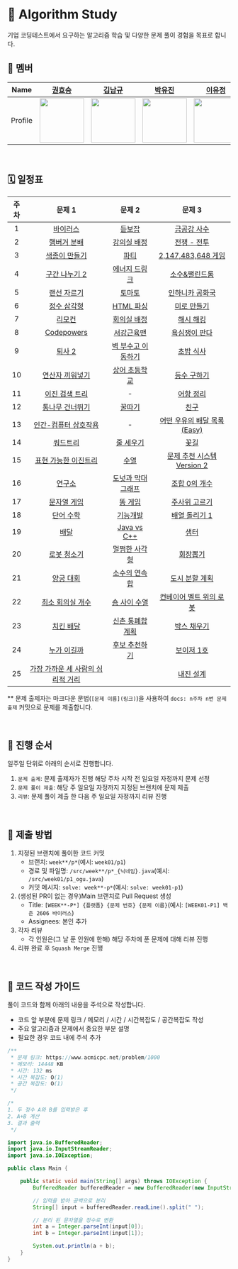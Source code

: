 # 🧩 Algorithm Study

기업 코딩테스트에서 요구하는 알고리즘 학습 및 다양한 문제 풀이 경험을 목표로 합니다.

## 👥 멤버

|  Name   |             [권효승](https://github.com/hyoguoo)              |             [김남규](https://github.com/GiHoo)              |             [박유진](https://github.com/eugene225)              |             [이유정](https://github.com/letskuku)              |             [조인수](https://github.com/ZZAMBAs)              |             [최정은](https://github.com/JeongeunChoi)              |
|:-------:|:----------------------------------------------------------:|:--------------------------------------------------------:|:------------------------------------------------------------:|:-----------------------------------------------------------:|:----------------------------------------------------------:|:---------------------------------------------------------------:|
| Profile | <img width="100px" src="https://github.com/hyoguoo.png" /> | <img width="100px" src="https://github.com/GiHoo.png" /> | <img width="100px" src="https://github.com/eugene225.png" /> | <img width="100px" src="https://github.com/letskuku.png" /> | <img width="100px" src="https://github.com/ZZAMBAs.png" /> | <img width="100px" src="https://github.com/JeongeunChoi.png" /> |

<br>

## 🗓️ 일정표

| 주차 |                                      문제 1                                       |                                      문제 2                                      |                                                  문제 3                                                  |
|:--:|:-------------------------------------------------------------------------------:|:------------------------------------------------------------------------------:|:------------------------------------------------------------------------------------------------------:|
| 1  |                  [바이러스](https://www.acmicpc.net/problem/2606)                   |                  [듣보잡](https://www.acmicpc.net/problem/1764)                   |                            [금공강 사수](https://www.acmicpc.net/problem/27375)                             |
| 2  |                 [햄버거 분배](https://www.acmicpc.net/problem/19941)                 |                [강의실 배정](https://www.acmicpc.net/problem/11000)                 |                            [전쟁 - 전투](https://www.acmicpc.net/problem/1303)                             |
| 3  |                 [색종이 만들기](https://www.acmicpc.net/problem/2630)                 |                   [파티](https://www.acmicpc.net/problem/1238)                   |                       [2,147,483,648 게임](https://www.acmicpc.net/problem/23796)                        |
| 4  |                [구간 나누기 2](https://www.acmicpc.net/problem/13397)                |                [에너지 드링크](https://www.acmicpc.net/problem/20115)                |                            [소수&팰린드롬](https://www.acmicpc.net/problem/1747)                             |
| 5  |                 [랜선 자르기](https://www.acmicpc.net/problem/1654)                  |                  [토마토](https://www.acmicpc.net/problem/7576)                   |                           [인하니카 공화국](https://www.acmicpc.net/problem/12784)                            |
| 6  |                 [정수 삼각형](https://www.acmicpc.net/problem/1932)                  |                [HTML 파싱](https://www.acmicpc.net/problem/22859)                |                             [미로 만들기](https://www.acmicpc.net/problem/2665)                             |
| 7  |                   [리모컨](https://www.acmicpc.net/problem/1107)                   |                 [회의실 배정](https://www.acmicpc.net/problem/1931)                 |                             [해시 해킹](https://www.acmicpc.net/problem/26008)                             |
| 8  |               [Codepowers](https://www.acmicpc.net/problem/26007)               |                 [서강근육맨](https://www.acmicpc.net/problem/20300)                 |                            [욕심쟁이 판다](https://www.acmicpc.net/problem/1937)                             |
| 9  |                  [퇴사 2](https://www.acmicpc.net/problem/15486)                  |               [벽 부수고 이동하기](https://www.acmicpc.net/problem/2206)               | [초밥 식사](https://swexpertacademy.com/main/code/problem/problemDetail.do?contestProbId=AXMCcO16Vi8DFAWv) |
| 10 |                [연산자 끼워넣기](https://www.acmicpc.net/problem/14888)                |                [상어 초등학교](https://www.acmicpc.net/problem/21608)                |                             [등수 구하기](https://www.acmicpc.net/problem/1205)                             |
| 11 |                [이진 검색 트리](https://www.acmicpc.net/problem/5639)                 |                                       -                                        |                             [어항 정리](https://www.acmicpc.net/problem/23291)                             |
| 12 |                [통나무 건너뛰기](https://www.acmicpc.net/problem/11497)                |                  [꿀따기](https://www.acmicpc.net/problem/21758)                  |                               [친구](https://www.acmicpc.net/problem/1058)                               |
| 13 |              [인간-컴퓨터 상호작용](https://www.acmicpc.net/problem/16139)               |                                       -                                        |                      [어떤 우유의 배달 목록(Easy)](https://www.acmicpc.net/problem/23835)                       |
| 14 |                  [쿼드트리](https://www.acmicpc.net/problem/1992)                   |                 [줄 세우기](https://www.acmicpc.net/problem/2252)                  |                              [꽃길](https://www.acmicpc.net/problem/14620)                               |
| 15 | [표현 가능한 이진트리](https://school.programmers.co.kr/learn/courses/30/lessons/150367) |                   [수열](https://www.acmicpc.net/problem/2559)                   |                      [문제 추천 시스템 Version 2](https://www.acmicpc.net/problem/21944)                      |
| 16 |                  [연구소](https://www.acmicpc.net/problem/14502)                   | [도넛과 막대 그래프](https://school.programmers.co.kr/learn/courses/30/lessons/258711) |                            [조합 0의 개수](https://www.acmicpc.net/problem/2004)                            |
| 17 |                 [문자열 게임](https://www.acmicpc.net/problem/27980)                 |                 [똥 게임](https://www.acmicpc.net/problem/23815)                  |              [주사위 고르기](https://school.programmers.co.kr/learn/courses/30/lessons/258709)               |
| 18 |                  [단어 수학](https://www.acmicpc.net/problem/1339)                  |    [기능개발](https://school.programmers.co.kr/learn/courses/30/lessons/42586)     |                           [배열 돌리기 1](https://www.acmicpc.net/problem/16926)                            |
| 19 |      [배달](https://school.programmers.co.kr/learn/courses/30/lessons/12978)      |              [Java vs C++](https://www.acmicpc.net/problem/3613)               |                              [샘터](https://www.acmicpc.net/problem/18513)                               |
| 20 |                 [로봇 청소기](https://www.acmicpc.net/problem/14503)                 |   [멀쩡한 사각형](https://school.programmers.co.kr/learn/courses/30/lessons/62048)   |                              [회장뽑기](https://www.acmicpc.net/problem/2660)                              |
| 21 |    [양궁 대회](https://school.programmers.co.kr/learn/courses/30/lessons/92342)     |                [소수의 연속합](https://www.acmicpc.net/problem/1644)                 |                            [도시 분할 계획](https://www.acmicpc.net/problem/1647)                            |
| 22 |               [최소 회의실 개수](https://www.acmicpc.net/problem/19598)                |                [숌 사이 수열](https://www.acmicpc.net/problem/1469)                 |                         [컨베이어 벨트 위의 로봇](https://www.acmicpc.net/problem/20055)                         |
| 23 |                 [치킨 배달](https://www.acmicpc.net/problem/15686)                  |               [신촌 통폐합 계획](https://www.acmicpc.net/problem/31423)               |                             [박스 채우기](https://www.acmicpc.net/problem/1493)                             |
| 24 |                 [누가 이길까](https://www.acmicpc.net/problem/28449)                 |                [후보 추천하기](https://www.acmicpc.net/problem/1713)         |                             [보이저 1호](https://www.acmicpc.net/problem/3987)                             |
| 25 |                    [가장 가까운 세 사람의 심리적 거리](https://www.acmicpc.net/problem/20529)                    |                         |                             [내진 설계](https://www.acmicpc.net/problem/31863)                             |

** 문제 출제자는 마크다운 문법(`[문제 이름](링크)`)을 사용하여 `docs: n주차 n번 문제 출제` 커밋으로 문제를 제출합니다.

<br>

## 🔁 진행 순서

일주일 단위로 아래의 순서로 진행합니다.

1. `문제 출제`: 문제 출제자가 진행 해당 주차 시작 전 일요일 자정까지 문제 선정
2. `문제 풀이 제출`: 해당 주 일요일 자정까지 지정된 브랜치에 문제 제출
3. `리뷰`: 문제 풀이 제출 한 다음 주 일요일 자정까지 리뷰 진행

<br>

## 📜 제출 방법

1. 지정된 브랜치에 풀이한 코드 커밋
    - 브랜치: `week**/p*`(예시: `week01/p1`)
    - 경로 및 파일명: `/src/week**/p*_{닉네임}.java`(예시: `/src/week01/p1_ogu.java`)
    - 커밋 메시지: `solve: week**-p*`(예시: `solve: week01-p1`)
2. (생성된 PR이 없는 경우)Main 브랜치로 Pull Request 생성
    - Title: `[WEEK**-P*] {플랫폼} {문제 번호} {문제 이름}`(예시: `[WEEK01-P1] 백준 2606 바이러스`)
    - Assignees: 본인 추가
3. 각자 리뷰
    - 각 인원은(그 날 푼 인원에 한해) 해당 주차에 푼 문제에 대해 리뷰 진행
4. 리뷰 완료 후 `Squash Merge` 진행

<br>

## 📝 코드 작성 가이드

풀이 코드와 함께 아래의 내용을 주석으로 작성합니다.

- 코드 앞 부분에 문제 링크 / 메모리 / 시간 / 시간복잡도 / 공간복잡도 작성
- 주요 알고리즘과 문제에서 중요한 부분 설명
- 필요한 경우 코드 내에 주석 추가

```java
/**
 * 문제 링크: https://www.acmicpc.net/problem/1000
 * 메모리: 14448 KB
 * 시간: 132 ms
 * 시간 복잡도: O(1)
 * 공간 복잡도: O(1)
 */

/*
1. 두 정수 A와 B를 입력받은 후
2. A+B 계산
3. 결과 출력
 */

import java.io.BufferedReader;
import java.io.InputStreamReader;
import java.io.IOException;

public class Main {

    public static void main(String[] args) throws IOException {
        BufferedReader bufferedReader = new BufferedReader(new InputStreamReader(System.in));

        // 입력을 받아 공백으로 분리
        String[] input = bufferedReader.readLine().split(" ");

        // 분리 된 문자열을 정수로 변환
        int a = Integer.parseInt(input[0]);
        int b = Integer.parseInt(input[1]);

        System.out.println(a + b);
    }
}
```
